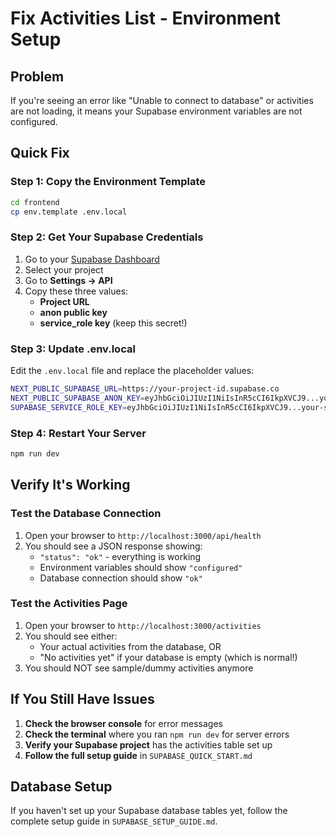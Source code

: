 # Fix Activities List - Environment Setup

## Problem
If you're seeing an error like "Unable to connect to database" or activities are not loading, it means your Supabase environment variables are not configured.

## Quick Fix

### Step 1: Copy the Environment Template
```bash
cd frontend
cp env.template .env.local
```

### Step 2: Get Your Supabase Credentials
1. Go to your [Supabase Dashboard](https://supabase.com/dashboard)
2. Select your project
3. Go to **Settings → API**
4. Copy these three values:
   - **Project URL** 
   - **anon public key**
   - **service_role key** (keep this secret!)

### Step 3: Update .env.local
Edit the `.env.local` file and replace the placeholder values:

```bash
NEXT_PUBLIC_SUPABASE_URL=https://your-project-id.supabase.co
NEXT_PUBLIC_SUPABASE_ANON_KEY=eyJhbGciOiJIUzI1NiIsInR5cCI6IkpXVCJ9...your-anon-key
SUPABASE_SERVICE_ROLE_KEY=eyJhbGciOiJIUzI1NiIsInR5cCI6IkpXVCJ9...your-service-role-key
```

### Step 4: Restart Your Server
```bash
npm run dev
```

## Verify It's Working

### Test the Database Connection
1. Open your browser to `http://localhost:3000/api/health`
2. You should see a JSON response showing:
   - `"status": "ok"` - everything is working
   - Environment variables should show `"configured"`
   - Database connection should show `"ok"`

### Test the Activities Page
1. Open your browser to `http://localhost:3000/activities`
2. You should see either:
   - Your actual activities from the database, OR
   - "No activities yet" if your database is empty (which is normal!)
3. You should NOT see sample/dummy activities anymore

## If You Still Have Issues

1. **Check the browser console** for error messages
2. **Check the terminal** where you ran `npm run dev` for server errors
3. **Verify your Supabase project** has the activities table set up
4. **Follow the full setup guide** in `SUPABASE_QUICK_START.md`

## Database Setup
If you haven't set up your Supabase database tables yet, follow the complete setup guide in `SUPABASE_SETUP_GUIDE.md`. 